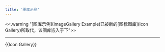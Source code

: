 ```yaml
---
title: '图库示例'
---
```


<<.warning "[图库示例](ImageGallery Example)已被新的[图标图库](Icon Gallery)所取代，该图库嵌入于下">>

----

{{Icon Gallery}}
